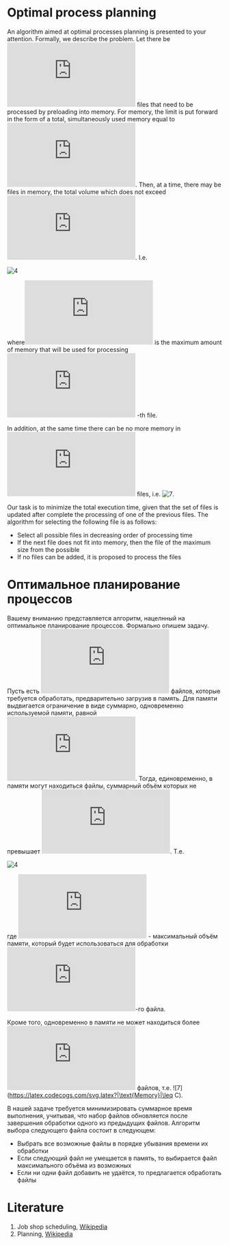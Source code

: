 # Optimal process planning

An algorithm aimed at optimal processes planning is presented to your attention. Formally, we describe the problem.
Let there be ![1](https://latex.codecogs.com/svg.latex?n) files that need to be processed by preloading into
memory. For memory, the limit is put forward in the form of a total, simultaneously used memory equal to
![2](https://latex.codecogs.com/svg.latex?M). Then, at a time, there may be files in memory, the total volume
which does not exceed ![3](https://latex.codecogs.com/svg.latex?M). I.e.

![4](https://latex.codecogs.com/svg.latex?\sum\limits_{i%20\in%20\text{Memory}}%20m_i%20\leq%20M)

where![5](https://latex.codecogs.com/svg.latex?m_i) is the maximum amount of memory that will be used for processing
![7](https://latex.codecogs.com/svg.latex?i) -th file.

In addition, at the same time there can be no more memory in ![6](https://latex.codecogs.com/svg.latex?C) files, i.e.
![7](https://latex.codecogs.com/svg.latex?|\text{Memory}%20|%20\leq%20C).

Our task is to minimize the total execution time, given that the set of files is updated after complete the processing 
of one of the previous files. The algorithm for selecting the following file is as follows:

* Select all possible files in decreasing order of processing time
* If the next file does not fit into memory, then the file of the maximum size from the possible
* If no files can be added, it is proposed to process the files

# Оптимальное планирование процессов

Вашему вниманию представляется алгоритм, нацелнный на оптимальное планирование процессов. Формально опишем задачу. 
Пусть есть ![1](https://latex.codecogs.com/svg.latex?n) файлов, которые требуется обработать, предварительно загрузив в
память. Для памяти выдвигается ограничение в виде суммарно, одновременно используемой памяти, равной 
![2](https://latex.codecogs.com/svg.latex?M). Тогда, единовременно, в памяти могут находиться файлы, суммарный объём 
которых не превышает ![3](https://latex.codecogs.com/svg.latex?M). Т.е. 

![4](https://latex.codecogs.com/svg.latex?\sum\limits_{i%20\in%20\text{Memory}}m_i\leq%20M)

где ![5](https://latex.codecogs.com/svg.latex?m_i) - максимальный объём памяти, который будет использоваться для обработки
![7](https://latex.codecogs.com/svg.latex?i)-го файла. 

Кроме того, одновременно в памяти не может находиться более ![6](https://latex.codecogs.com/svg.latex?C) файлов, т.е.
![7](https://latex.codecogs.com/svg.latex?|\text{Memory}|\leq C). 

В нашей задаче требуется минимизировать суммарное время выполнения, учитывая, что набор файлов обновляется после 
завершения обработки одного из предыдущих файлов. Алгоритм выбора следующего файла состоит в следующем:

* Выбрать все возможные файлы в порядке убывания времени их обработки
* Если следующий файл не умещается в память, то выбирается файл максимального объёма из возможных
* Если ни одни файл добавить не удаётся, то предлагается обработать файлы 

# Literature
1. Job shop scheduling, [Wikipedia](https://en.wikipedia.org/wiki/Job_shop_scheduling)
2. Planning, [Wikipedia](https://en.wikipedia.org/wiki/Planning)